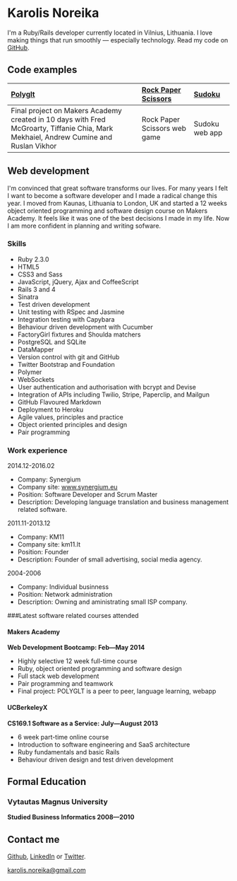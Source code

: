 Karolis Noreika
=========

I'm a Ruby/Rails developer currently located in Vilnius, Lithuania.
I love making things that run smoothly &mdash; especially technology.
Read my code on [GitHub].

Code examples
-------------

| [Polyglt]  | [Rock Paper Scissors] | [Sudoku] |
|:-------- |:----------- |:----------- |
| Final project on Makers Academy created in 10 days with Fred McGroarty, Tiffanie Chia, Mark Mekhaiel, Andrew Cumine and Ruslan Vikhor | Rock Paper Scissors web game | Sudoku web app |


Web development
---------------

I'm convinced that great software transforms our lives. 
For many years I felt I want to become a software
developer and I made a radical change this year. 
I moved from Kaunas, Lithuania to London, UK and
started a 12 weeks object oriented programming and 
software design course on Makers Academy. 
It feels like it was one of the best decisions
I made in my life.
Now I am more confident in planning and writing sofware.

### Skills

  - Ruby 2.3.0
  - HTML5
  - CSS3 and Sass
  - JavaScript, jQuery, Ajax and CoffeeScript
  - Rails 3 and 4
  - Sinatra
  - Test­ driven development
  - Unit testing with RSpec and Jasmine
  - Integration testing with Capybara
  - Behaviour driven development with Cucumber
  - FactoryGirl fixtures and Shoulda matchers
  - PostgreSQL and SQLite
  - DataMapper
  - Version control with git and GitHub
  - Twitter Bootstrap and Foundation
  - Polymer
  - WebSockets
  - User authentication and authorisation with bcrypt and Devise
  - Integration of APIs including Twilio, Stripe, Paperclip, and Mailgun
  - GitHub Flavoured Markdown
  - Deployment to Heroku
  - Agile values, principles and practice
  - Object­ oriented principles and design
  - Pair programming

### Work experience
 2014.12-2016.02
 - Company: Synergium
 - Company site: www.synergium.eu
 - Position: Software Developer and Scrum Master
 - Description: Developing language translation and business management related software.

2011.11-2013.12
 - Company: KM11
 - Company site: km11.lt
 - Position: Founder
 - Description: Founder of small advertising, social media agency.

2004-2006
 - Company: Individual businness
 - Position: Network administration
 - Description: Owning and aministrating small ISP company.

###Latest software related courses attended


#### Makers Academy
**Web Development Bootcamp: Feb&mdash;May 2014**

  - Highly selective 12 week full-time course
  - Ruby, object oriented programming and software design
  - Full stack web development
  - Pair programming and teamwork
  - Final project: POLYGLT is a peer to peer, language learning, webapp

#### UCBerkeleyX
**CS169.1 Software as a Service: July&mdash;August 2013**

  - 6 week part-time online course
  - Introduction to software engineering and SaaS architecture
  - Ruby fundamentals and basic Rails
  - Behaviour driven design and test driven development


Formal Education
----------------


### Vytautas Magnus University
**Studied Business Informatics 2008&mdash;2010**


Contact me
----------
[Github], [LinkedIn] or [Twitter].

[karolis.noreika@gmail.com]

    
  [karolis.noreika@gmail.com]: mailto:karolis.noreika@gmail.com
  [GitHub]: https://github.com/KanoTheDev
  [LinkedIn]: http://linkedin.com/in/karolis.noreika
  [Twitter]: http://twitter.com/noreika
  
  [Polyglt]: https://github.com/fredmcgroarty/SocialLanguageLearning
  [Sudoku]: https://github.com/KanoTheDev/sudoku-web
  [Rock Paper Scissors]: https://github.com/KanoTheDev/rock-paper-scissors/
